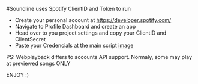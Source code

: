#Soundline uses Spotify ClientID and Token to run

- Create your personal account at https://developer.spotify.com/
- Navigate to Profile Dashboard and create an app
- Head over to you project settings and copy your ClientID and ClientSecret
- Paste your Credencials at the main script [image](https://github.com/user-attachments/assets/a1690ac9-d1fa-4e4d-a0be-afcd5181f96b)


PS: Webplayback differs to accounts API support.
Normaly, some may play at previewed songs ONLY

ENJOY :)
